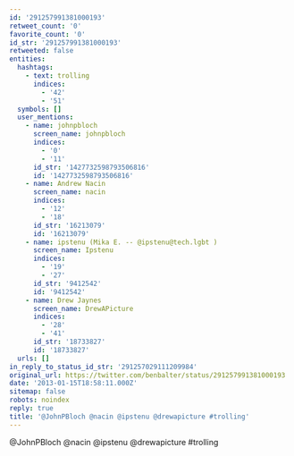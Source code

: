 ```yaml
---
id: '291257991381000193'
retweet_count: '0'
favorite_count: '0'
id_str: '291257991381000193'
retweeted: false
entities:
  hashtags:
    - text: trolling
      indices:
        - '42'
        - '51'
  symbols: []
  user_mentions:
    - name: johnpbloch
      screen_name: johnpbloch
      indices:
        - '0'
        - '11'
      id_str: '1427732598793506816'
      id: '1427732598793506816'
    - name: Andrew Nacin
      screen_name: nacin
      indices:
        - '12'
        - '18'
      id_str: '16213079'
      id: '16213079'
    - name: ipstenu (Mika E. -- @ipstenu@tech.lgbt )
      screen_name: Ipstenu
      indices:
        - '19'
        - '27'
      id_str: '9412542'
      id: '9412542'
    - name: Drew Jaynes
      screen_name: DrewAPicture
      indices:
        - '28'
        - '41'
      id_str: '18733827'
      id: '18733827'
  urls: []
in_reply_to_status_id_str: '291257029111209984'
original_url: https://twitter.com/benbalter/status/291257991381000193
date: '2013-01-15T18:58:11.000Z'
sitemap: false
robots: noindex
reply: true
title: '@JohnPBloch @nacin @ipstenu @drewapicture #trolling'
---
```


@JohnPBloch @nacin @ipstenu @drewapicture #trolling
